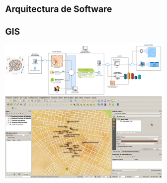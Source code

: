 # Arquitectura de Software
# GIS

![GIS](https://github.com/milton-sesarego/arqsoft/blob/gh-pages/images/gis.png)
![QGIS](https://github.com/milton-sesarego/arqsoft/blob/gh-pages/images/qgis.jpg)
